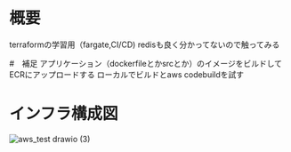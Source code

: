 # 概要
terraformの学習用（fargate,CI/CD)
redisも良く分かってないので触ってみる

#　補足
アプリケーション（dockerfileとかsrcとか）のイメージをビルドしてECRにアップロードする
ローカルでビルドとaws codebuildを試す

# インフラ構成図
![aws_test drawio (3)](https://github.com/gzhhggg/terraform_aws_ecs/assets/93046615/20b28745-dd4c-48c9-96f0-eab1a9a29d9d)
